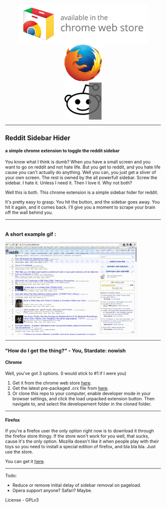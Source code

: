 <center>
<a href="https://chrome.google.com/webstore/detail/reddit-sidebar-hider/aipfmjljjkiepeocilaillicdohnkehp?hl=en&gl=US&authuser=2">
	<img src="https://raw.githubusercontent.com/kiddico/Reddit-Sidebar-Hider/master/images/store_availc.png">
 </a>


<a href="https://addons.mozilla.org/en-US/firefox/addon/reddit-sidebar-getter-ridder/"> 
	<img src="https://raw.githubusercontent.com/kiddico/Reddit-Sidebar-Hider/master/images/firefox_256.png" height="120" />
</a>

</center>
<center>
<img src="https://raw.githubusercontent.com/kiddico/Reddit-Sidebar-Hider/master/images/256_icon.png" height="120" />
</center>

---

## Reddit Sidebar Hider
#### a simple chrome extension to toggle the reddit sidebar
You know what I think is dumb? When you have a small screen and you want to go on reddit and not hate life. But you get to reddit, and you hate life cause you can't actually do anything. Well you can, you just get a sliver of your own screen. The rest is owned by the all powerfull sidebar. Screw the sidebar. I hate it. Unless I need it. Then I love it. Why not both?

Well this is both. This chrome extension is a simple sidebar hider for reddit.

It's pretty easy to grasp. You hit the button, and the sidebar goes away. You hit it again, and it comes back. I'll give you a moment to scrape your brain off the wall behind you.

---

<div>
<h3 style="float: left; display: inline;">A short example gif : &nbsp;&nbsp; </h3>
<img style="display:inline" src="https://raw.githubusercontent.com/kiddico/Reddit-Sidebar-Hider/master/images/ex.gif" height="300"/>
</div>

---

### "How do I get the thing?" - You, Stardate: nowish

#### Chrome
Well, you've got 3 options. (I would stick to #1 if I were you)

1. Get it from the chrome web store [here](https://chrome.google.com/webstore/detail/reddit-sidebar-hider/aipfmjljjkiepeocilaillicdohnkehp?hl=en&gl=US).
2. Get the latest pre-packaged .crx file from [here](https://github.com/kiddico/Reddit-Sidebar-Hider/tree/master/packaged/current).
3. Or clone this repo to your computer, enable developer mode in your browser settings, and click the load unpacked extension button. Then navigate to, and select the developement folder in the cloned folder.

---

#### Firefox
If you're a firefox user the only option right now is to download it through the firefox store thingy. If the store won't work for you well, that sucks, cause it's the only option. Mozilla doesn't like it when people play with their toys so you need to install a special edition of firefox, and bla bla bla. Just use the store.

You can get it [here](https://addons.mozilla.org/en-US/firefox/addon/reddit-sidebar-getter-ridder/).

---

Todo:

* Reduce or remove initial delay of sidebar removal on pageload.
* Opera support anyone? Safari? Maybe.

License - GPLv3
